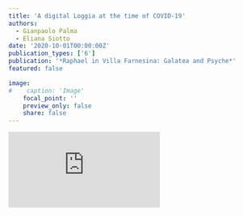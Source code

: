 ```yaml
---
title: 'A digital Loggia at the time of COVID-19'
authors:
  - Gianpaolo Palma
  - Eliana Siotto
date: '2020-10-01T00:00:00Z'
publication_types: ['6']
publication: '*Raphael in Villa Farnesina: Galatea and Psyche*'
featured: false

image:
#    caption: 'Image'
    focal_point: ''
    preview_only: false
    share: false
---
```


<div class='embed-container'><iframe src='https://www.youtube.com/embed/_4ZsqbXeMJQ' frameborder='0' allowfullscreen></iframe></div>